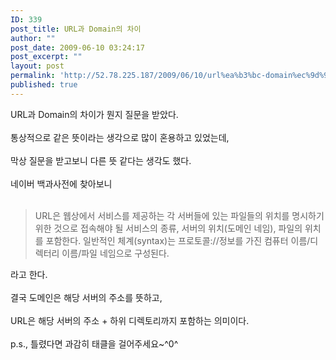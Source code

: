 ```yaml
---
ID: 339
post_title: URL과 Domain의 차이
author: ""
post_date: 2009-06-10 03:24:17
post_excerpt: ""
layout: post
permalink: 'http://52.78.225.187/2009/06/10/url%ea%b3%bc-domain%ec%9d%98-%ec%b0%a8%ec%9d%b4/'
published: true
---
```

URL과 Domain의 차이가 뭔지 질문을 받았다.<BR><BR>통상적으로 같은 뜻이라는 생각으로 많이 혼용하고 있었는데,<BR><BR>막상 질문을 받고보니 다른 뜻 같다는 생각도 했다.<BR><BR>네이버 백과사전에 찾아보니<BR><BR>
<BLOCKQUOTE>URL은 웹상에서 서비스를 제공하는 각 서버들에 있는 파일들의 위치를 명시하기 위한 것으로 접속해야 될 서비스의 종류, 서버의 위치(도메인 네임), 파일의 위치를 포함한다. 일반적인 체계(syntax)는 프로토콜://정보를 가진 컴퓨터 이름/디렉터리 이름/파일 네임으로 구성된다.</BLOCKQUOTE>라고 한다.<BR><BR>결국 도메인은 해당 서버의 주소를 뜻하고,<BR><BR>URL은 해당 서버의 주소 + 하위 디렉토리까지 포함하는 의미이다.<BR><BR>p.s., 틀렸다면 과감히 태클을 걸어주세요~^0^